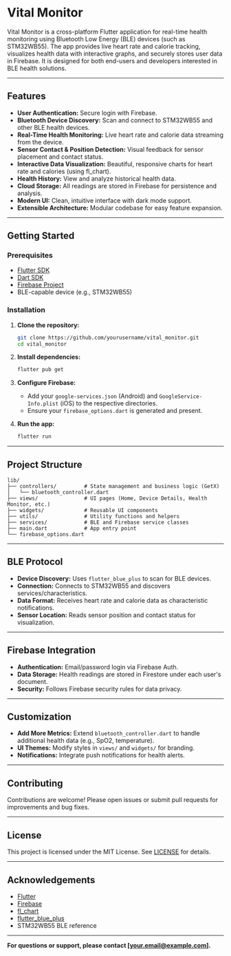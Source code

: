 # Vital Monitor

Vital Monitor is a cross-platform Flutter application for real-time health monitoring using Bluetooth Low Energy (BLE) devices (such as STM32WB55). The app provides live heart rate and calorie tracking, visualizes health data with interactive graphs, and securely stores user data in Firebase. It is designed for both end-users and developers interested in BLE health solutions.

---

## Features

- **User Authentication:** Secure login with Firebase.
- **Bluetooth Device Discovery:** Scan and connect to STM32WB55 and other BLE health devices.
- **Real-Time Health Monitoring:** Live heart rate and calorie data streaming from the device.
- **Sensor Contact & Position Detection:** Visual feedback for sensor placement and contact status.
- **Interactive Data Visualization:** Beautiful, responsive charts for heart rate and calories (using fl_chart).
- **Health History:** View and analyze historical health data.
- **Cloud Storage:** All readings are stored in Firebase for persistence and analysis.
- **Modern UI:** Clean, intuitive interface with dark mode support.
- **Extensible Architecture:** Modular codebase for easy feature expansion.

---

## Getting Started

### Prerequisites

- [Flutter SDK](https://flutter.dev/docs/get-started/install)
- [Dart SDK](https://dart.dev/get-dart)
- [Firebase Project](https://console.firebase.google.com/)
- BLE-capable device (e.g., STM32WB55)

### Installation

1. **Clone the repository:**
   ```sh
   git clone https://github.com/yourusername/vital_monitor.git
   cd vital_monitor
   ```

2. **Install dependencies:**
   ```sh
   flutter pub get
   ```

3. **Configure Firebase:**
   - Add your `google-services.json` (Android) and `GoogleService-Info.plist` (iOS) to the respective directories.
   - Ensure your `firebase_options.dart` is generated and present.

4. **Run the app:**
   ```sh
   flutter run
   ```

---

## Project Structure

```
lib/
├── controllers/         # State management and business logic (GetX)
│   └── bluetooth_controller.dart
├── views/               # UI pages (Home, Device Details, Health Monitor, etc.)
├── widgets/             # Reusable UI components
├── utils/               # Utility functions and helpers
├── services/            # BLE and Firebase service classes
├── main.dart            # App entry point
└── firebase_options.dart
```

---

## BLE Protocol

- **Device Discovery:** Uses `flutter_blue_plus` to scan for BLE devices.
- **Connection:** Connects to STM32WB55 and discovers services/characteristics.
- **Data Format:** Receives heart rate and calorie data as characteristic notifications.
- **Sensor Location:** Reads sensor position and contact status for visualization.

---

## Firebase Integration

- **Authentication:** Email/password login via Firebase Auth.
- **Data Storage:** Health readings are stored in Firestore under each user's document.
- **Security:** Follows Firebase security rules for data privacy.

---

## Customization

- **Add More Metrics:** Extend `bluetooth_controller.dart` to handle additional health data (e.g., SpO2, temperature).
- **UI Themes:** Modify styles in `views/` and `widgets/` for branding.
- **Notifications:** Integrate push notifications for health alerts.

---

## Contributing

Contributions are welcome! Please open issues or submit pull requests for improvements and bug fixes.

---

## License

This project is licensed under the MIT License. See [LICENSE](LICENSE) for details.

---

## Acknowledgements

- [Flutter](https://flutter.dev/)
- [Firebase](https://firebase.google.com/)
- [fl_chart](https://pub.dev/packages/fl_chart)
- [flutter_blue_plus](https://pub.dev/packages/flutter_blue_plus)
- STM32WB55 BLE reference

---

**For questions or support, please contact [your.email@example.com].**
